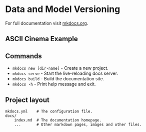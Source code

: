 # Data and Model Versioning

For full documentation visit [mkdocs.org](https://www.mkdocs.org).

## ASCII Cinema Example
<script id="asciicast-410111" src="https://asciinema.org/a/410111.js" async></script>
## Commands

* `mkdocs new [dir-name]` - Create a new project.
* `mkdocs serve` - Start the live-reloading docs server.
* `mkdocs build` - Build the documentation site.
* `mkdocs -h` - Print help message and exit.

## Project layout

    mkdocs.yml    # The configuration file.
    docs/
        index.md  # The documentation homepage.
        ...       # Other markdown pages, images and other files.
